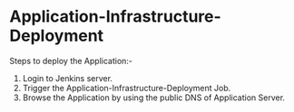 # Application-Infrastructure-Deployment


Steps to deploy the Application:-
1.	Login to Jenkins server.
2.	Trigger the Application-Infrastructure-Deployment Job.
3.	Browse the Application by using the public DNS of Application Server.


